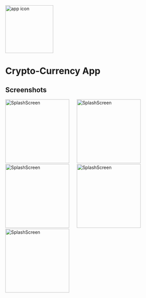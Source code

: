 <img src="https://github.com/AdityaKumarGt/Crypto_Currency_App-CleanArchitecture/assets/121026525/992674a9-41f5-4739-9714-b31b6e50272f" alt="app icon" width="150"> 

# Crypto-Currency App 



## Screenshots
<img src="https://github.com/AdityaKumarGt/Crypto_Currency_App-CleanArchitecture/assets/121026525/264cf9f4-9943-4c10-bd5c-bf8742287d38" alt="SplashScreen" width="200">&nbsp;&nbsp;&nbsp;&nbsp;&nbsp;
<img src="https://github.com/AdityaKumarGt/Crypto_Currency_App-CleanArchitecture/assets/121026525/21e82c92-fb54-45f5-af43-823cfbde065d" alt="SplashScreen" width="200">&nbsp;&nbsp;&nbsp;&nbsp;&nbsp;
<img src="https://github.com/AdityaKumarGt/Crypto_Currency_App-CleanArchitecture/assets/121026525/a0fef8e9-911a-49a3-9a20-7382ef6e1650" alt="SplashScreen" width="200">&nbsp;&nbsp;&nbsp;&nbsp;&nbsp;
<img src="https://github.com/AdityaKumarGt/Crypto_Currency_App-CleanArchitecture/assets/121026525/a16bfd88-8a3c-4ed1-aa5a-0e4b20eb188d" alt="SplashScreen" width="200">&nbsp;&nbsp;&nbsp;&nbsp;&nbsp;
<img src="https://github.com/AdityaKumarGt/Crypto_Currency_App-CleanArchitecture/assets/121026525/78f77af8-7e8b-4e00-b431-efac6312a104" alt="SplashScreen" width="200">&nbsp;&nbsp;&nbsp;&nbsp;&nbsp;
 
 
